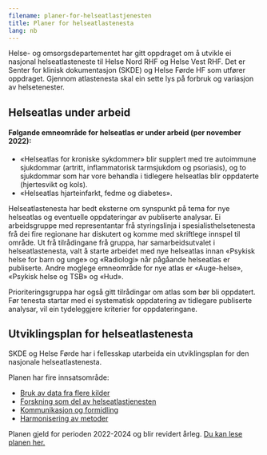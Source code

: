 ```yaml
---
filename: planer-for-helseatlastjenesten
title: Planer for helseatlastenesta
lang: nb
---
```


Helse- og omsorgsdepartementet har gitt oppdraget om å utvikle ei nasjonal helseatlasteneste til Helse Nord RHF og Helse Vest RHF. Det er Senter for klinisk dokumentasjon (SKDE) og Helse Førde HF som utfører oppdraget. Gjennom atlastenesta skal ein sette lys på forbruk og variasjon av helsetenester.

## Helseatlas under arbeid

#### Følgande emneområde for helseatlas er under arbeid (per november 2022):

- «Helseatlas for kroniske sykdommer» blir supplert med tre autoimmune sjukdommar (artritt, inflammatorisk tarmsjukdom og psoriasis), og to sjukdommar som har vore behandla i tidlegere helseatlas blir oppdaterte (hjertesvikt og kols).
- «Helseatlas hjarteinfarkt, fedme og diabetes».

Helseatlastenesta har bedt eksterne om synspunkt på tema for nye helseatlas og eventuelle oppdateringar av publiserte analysar. Ei arbeidsgruppe med representantar frå styringslinja i spesialisthelsetenesta frå dei fire regionane har diskutert og komme med skriftlege innspel til område.
Ut frå tilrådingane frå gruppa, har samarbeidsutvalet i helseatlastenesta, valt å starte arbeidet med nye helseatlas innan «Psykisk helse for barn og unge» og «Radiologi» når pågåande helseatlas er publiserte. Andre moglege emneområde for nye atlas er «Auge-helse», «Psykisk helse og TSB» og «Hud».

Prioriteringsgruppa har også gitt tilrådingar om atlas som bør bli oppdatert. Før tenesta startar med ei systematisk oppdatering av tidlegare publiserte analysar, vil ein tydeleggjere kriterier for oppdateringane.

## Utviklingsplan for helseatlastenesta

SKDE og Helse Førde har i fellesskap utarbeida ein utviklingsplan for den nasjonale helseatlastenesta.

Planen har fire innsatsområde:

- [Bruk av data fra flere kilder](https://sites.google.com/nestegenerasjonplan.no/plan-for-helseatlas/plan-for-nasjonalt-helseatlas/utviklingsomr%C3%A5der/omr%C3%A5de-1-bruk-av-data-fr%C3%A5-fleire-kjelder)
- [Forskning som del av helseatlastjenesten](https://sites.google.com/nestegenerasjonplan.no/plan-for-helseatlas/plan-for-nasjonalt-helseatlas/utviklingsomr%C3%A5der/omr%C3%A5de-2-forsking-som-del-av-helseatlastenesta)
- [Kommunikasjon og formidling ](https://sites.google.com/nestegenerasjonplan.no/plan-for-helseatlas/plan-for-nasjonalt-helseatlas/utviklingsomr%C3%A5der/omr%C3%A5de-3-kommunikasjon-og-formidling)
- [Harmonisering av metoder](https://sites.google.com/nestegenerasjonplan.no/plan-for-helseatlas/plan-for-nasjonalt-helseatlas/utviklingsomr%C3%A5der/omr%C3%A5de-4-harmonisering-av-metoder)

Planen gjeld for perioden 2022-2024 og blir revidert årleg. [Du kan lese planen her.](https://sites.google.com/nestegenerasjonplan.no/plan-for-helseatlas/)

